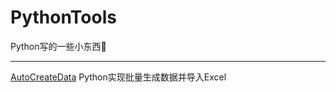 # PythonTools
Python写的一些小东西🧐

---

[AutoCreateData][1]  Python实现批量生成数据并导入Excel

[1]:https://github.com/DDDDanny/PythonTools/tree/master/AutoCreateData
